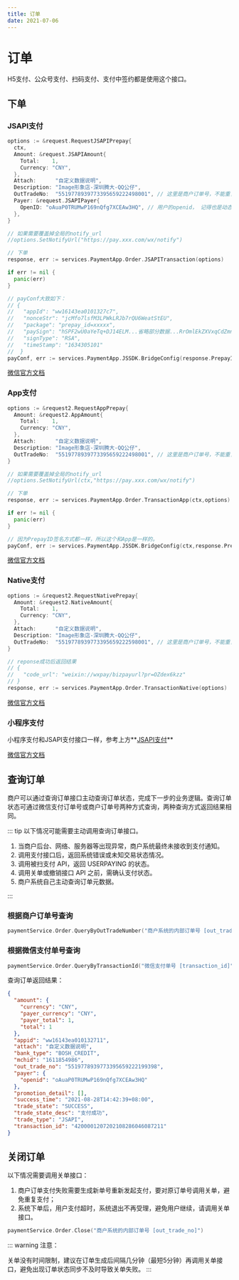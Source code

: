 ```yaml
---
title: 订单
date: 2021-07-06
---
```


# 订单

H5支付、公众号支付、扫码支付、支付中签约都是使用这个接口。

## 下单

### JSAPI支付

``` go
options := &request.RequestJSAPIPrepay{
  ctx,
  Amount: &request.JSAPIAmount{
    Total:    1,
    Currency: "CNY",
  },
  Attach:      "自定义数据说明",
  Description: "Image形象店-深圳腾大-QQ公仔",
  OutTradeNo:  "5519778939773395659222498001", // 这里是商户订单号，不能重复提交给微信
  Payer: &request.JSAPIPayer{
    OpenID: "oAuaP0TRUMwP169nQfg7XCEAw3HQ", // 用户的openid， 记得也是动态的。
  },
}

// 如果需要覆盖掉全局的notify_url
//options.SetNotifyUrl("https://pay.xxx.com/wx/notify")

// 下单
response, err := services.PaymentApp.Order.JSAPITransaction(options)

if err != nil {
  panic(err)
}

// payConf大致如下：
// {
//   "appId": "ww16143ea0101327c7",
//   "nonceStr": "jcMfo7lsfM3LPWkLRJb7rQU6WeatStEU",
//   "package": "prepay_id=xxxxx",
//   "paySign": "hSPF2wU0aYeTq+DJ14ELM...省略部分数据...RrOmlEkZXVxqCdZmniLdA==",
//   "signType": "RSA",
//   "timeStamp": "1634305101"
//  }
payConf, err := services.PaymentApp.JSSDK.BridgeConfig(response.PrepayID, true)

```

[微信官方文档](https://pay.weixin.qq.com/wiki/doc/apiv3/apis/chapter3_1_1.shtml)

### App支付

``` go
options := &request2.RequestAppPrepay{
  Amount: &request2.AppAmount{
    Total:    1,
    Currency: "CNY",
  },
  Attach:      "自定义数据说明",
  Description: "Image形象店-深圳腾大-QQ公仔",
  OutTradeNo:  "5519778939773395659222498001", // 这里是商户订单号，不能重复提交给微信
}

// 如果需要覆盖掉全局的notify_url
//options.SetNotifyUrl(ctx,"https://pay.xxx.com/wx/notify")

// 下单
response, err := services.PaymentApp.Order.TransactionApp(ctx,options)

if err != nil {
  panic(err)
}

// 因为PrepayID签名方式都一样，所以这个和App是一样的。
payConf, err := services.PaymentApp.JSSDK.BridgeConfig(ctx,response.PrepayID, true)
```

[微信官方文档](https://pay.weixin.qq.com/wiki/doc/apiv3/apis/chapter3_2_1.shtml)

### Native支付

``` go
options := &request2.RequestNativePrepay{
  Amount: &request2.NativeAmount{
    Total:    1,
    Currency: "CNY",
  },
  Attach:      "自定义数据说明",
  Description: "Image形象店-深圳腾大-QQ公仔",
  OutTradeNo:  "5519778939773395659222598001", // 这里是商户订单号，不能重复提交给微信
}

// reponse成功后返回结果
// {
//   "code_url": "weixin://wxpay/bizpayurl?pr=OZdex6kzz"
// }
response, err := services.PaymentApp.Order.TransactionNative(options)
```

[微信官方文档](https://pay.weixin.qq.com/wiki/doc/apiv3/apis/chapter3_4_1.shtml)

### 小程序支付

小程序支付和JSAPI支付接口一样，参考上方**[JSAPI支付](#JSAPI支付)**

[微信官方文档](https://pay.weixin.qq.com/wiki/doc/apiv3/apis/chapter3_5_1.shtml)



## 查询订单

商户可以通过查询订单接口主动查询订单状态，完成下一步的业务逻辑。查询订单状态可通过微信支付订单号或商户订单号两种方式查询，两种查询方式返回结果相同。

::: tip
以下情况可能需要主动调用查询订单接口。

1. 当商户后台、网络、服务器等出现异常，商户系统最终未接收到支付通知。
2. 调用支付接口后，返回系统错误或未知交易状态情况。
3. 调用被扫支付 API，返回 USERPAYING 的状态。
4. 调用关单或撤销接口 API 之前，需确认支付状态。
5. 商户系统自己主动查询订单元数据。

:::

### 根据商户订单号查询
```go
paymentService.Order.QueryByOutTradeNumber("商户系统的内部订单号 [out_trade_no]")
```

### 根据微信支付单号查询
``` go
paymentService.Order.QueryByTransactionId("微信支付单号 [transaction_id]")
```

查询订单返回结果：
``` json
{
  "amount": {
    "currency": "CNY",
    "payer_currency": "CNY",
    "payer_total": 1,
    "total": 1
  },
  "appid": "ww16143ea010132711",
  "attach": "自定义数据说明",
  "bank_type": "BOSH_CREDIT",
  "mchid": "1611854986",
  "out_trade_no": "5519778939773395659222199398",
  "payer": {
    "openid": "oAuaP0TRUMwP169nQfg7XCEAw3HQ"
  },
  "promotion_detail": [],
  "success_time": "2021-08-28T14:42:39+08:00",
  "trade_state": "SUCCESS",
  "trade_state_desc": "支付成功",
  "trade_type": "JSAPI",
  "transaction_id": "4200001207202108286046087211"
}
```

## 关闭订单

以下情况需要调用关单接口：
1. 商户订单支付失败需要生成新单号重新发起支付，要对原订单号调用关单，避免重复支付；
2. 系统下单后，用户支付超时，系统退出不再受理，避免用户继续，请调用关单接口。

``` go
paymentService.Order.Close("商户系统的内部订单号 [out_trade_no]")
```

::: warning
注意： 

关单没有时间限制，建议在订单生成后间隔几分钟（最短5分钟）再调用关单接口，避免出现订单状态同步不及时导致关单失败。
:::
